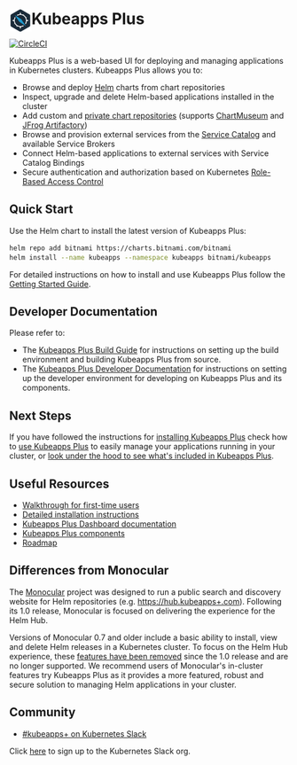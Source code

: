 # <img src="./docs/img/logo.png" width="40" align="left"> Kubeapps Plus

[![CircleCI](https://circleci.com/gh/kubeapps/kubeapps/tree/master.svg?style=svg)](https://circleci.com/gh/kubeapps/kubeapps/tree/master)

Kubeapps Plus is a web-based UI for deploying and managing applications in Kubernetes clusters. Kubeapps Plus allows you to:

- Browse and deploy [Helm](https://github.com/helm/helm) charts from chart repositories
- Inspect, upgrade and delete Helm-based applications installed in the cluster
- Add custom and [private chart repositories](docs/user/private-app-repository.md) (supports [ChartMuseum](https://github.com/helm/chartmuseum) and [JFrog Artifactory](https://www.jfrog.com/confluence/display/RTF/Helm+Chart+Repositories))
- Browse and provision external services from the [Service Catalog](https://github.com/kubernetes-incubator/service-catalog) and available Service Brokers
- Connect Helm-based applications to external services with Service Catalog Bindings
- Secure authentication and authorization based on Kubernetes [Role-Based Access Control](docs/user/access-control.md)

## Quick Start

Use the Helm chart to install the latest version of Kubeapps Plus: 

```bash
helm repo add bitnami https://charts.bitnami.com/bitnami
helm install --name kubeapps --namespace kubeapps bitnami/kubeapps
```

For detailed instructions on how to install and use Kubeapps Plus follow the [Getting Started Guide](docs/user/getting-started.md).

## Developer Documentation

Please refer to:

- The [Kubeapps Plus Build Guide](docs/developer/build.md) for instructions on setting up the build environment and building Kubeapps Plus from source.
- The [Kubeapps Plus Developer Documentation](docs/developer/README.md) for instructions on setting up the developer environment for developing on Kubeapps Plus and its components.

## Next Steps

If you have followed the instructions for [installing Kubeapps Plus](docs/user/getting-started.md) check how to [use Kubeapps Plus](docs/user/dashboard.md) to easily manage your applications running in your cluster, or [look under the hood to see what's included in Kubeapps Plus](docs/architecture/overview.md).

## Useful Resources

- [Walkthrough for first-time users](docs/user/getting-started.md)
- [Detailed installation instructions](chart/kubeapps+/README.md)
- [Kubeapps Plus Dashboard documentation](docs/user/dashboard.md)
- [Kubeapps Plus components](docs/architecture/overview.md)
- [Roadmap](https://github.com/kubeapps+/kubeapps+/wiki/Roadmap)

## Differences from Monocular

The [Monocular](https://github.com/helm/monocular) project was designed to run a public search and discovery website for Helm repositories (e.g. https://hub.kubeapps+.com). Following its 1.0 release, Monocular is focused on delivering the experience for the Helm Hub.

Versions of Monocular 0.7 and older include a basic ability to install, view and delete Helm releases in a Kubernetes cluster. To focus on the Helm Hub experience, these [features have been removed](https://github.com/helm/monocular#looking-for-an-in-cluster-application-management-ui) since the 1.0 release and are no longer supported. We recommend users of Monocular's in-cluster features try Kubeapps Plus as it provides a more featured, robust and secure solution to managing Helm applications in your cluster.

## Community

- [#kubeapps+ on Kubernetes Slack](https://kubernetes.slack.com/messages/kubeapps+)

Click [here](http://slack.k8s.io) to sign up to the Kubernetes Slack org.
